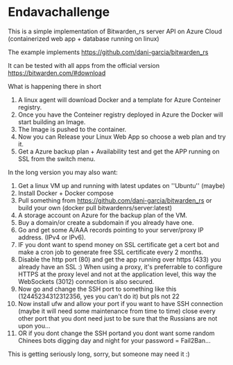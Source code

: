 # Endavachallenge

This is a simple implementation of Bitwarden_rs server API on Azure Cloud (containerized web app + database running on linux)

The example implements https://github.com/dani-garcia/bitwarden_rs

It can be tested with all apps from the official version https://bitwarden.com/#download

What is happening there in short
1. A linux agent will download Docker and a template for Azure Conteiner registry.
2. Once you have the Conteiner registry deployed in Azure the Docker will start building an Image.
3. The Image is pushed to the container.
4. Now you can Release your Linux Web App so choose a web plan and try it.
5. Get a Azure backup plan + Availability test and get the APP running on SSL from the switch menu.

In the long version you may also want:
1. Get a linux VM up and running with latest updates on ''Ubuntu'' (maybe)
2. Install Docker + Docker compose
3. Pull something from https://github.com/dani-garcia/bitwarden_rs or build your own (docker pull bitwardenrs/server:latest)
4. A storage account on Azure for the backup plan of the VM.
5. Buy a domain/or create a subdomain if you already have one.
6. Go and get some A/AAA records pointing to your server/proxy IP address. (IPv4 or IPv6).
7. IF you dont want to spend money on SSL certificate get a cert bot and make a cron job to generate free SSL certificate every 2 months.
8. Disable the http port (80) and get the app running over https (433) you already have an SSL :)  When using a proxy, it's preferrable to configure HTTPS at the proxy level and not at the application level, this way the WebSockets (3012) connection is also secured.
9. Now go and change the SSH port to something like this (12445234312312356, yes you can't do it) but pls not 22
10. Now install ufw and allow your port if you want to have SSH connection (maybe it will need some maintenance from time to time) close every other port that you dont need just to be sure that the Russians are not upon you...
11. OR if you dont change the SSH portand  you dont want some random Chinees bots digging day and night for your password = Fail2Ban...

This is getting seriously long, sorry, but someone may need it :)
